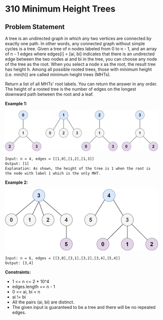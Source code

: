 # 310 Minimum Height Trees
## Problem Statement
A tree is an undirected graph in which any two vertices are connected by exactly one path. In other words, any connected graph without simple cycles is a tree.
Given a tree of n nodes labeled from 0 to n - 1, and an array of n - 1 edges where edges[i] = [ai, bi] indicates that there is an undirected edge between the two nodes ai and bi in the tree, you can choose any node of the tree as the root. When you select a node x as the root, the result tree has height h. Among all possible rooted trees, those with minimum height (i.e. min(h))  are called minimum height trees (MHTs).

Return a list of all MHTs' root labels. You can return the answer in any order.
The height of a rooted tree is the number of edges on the longest downward path between the root and a leaf.

**Example 1:**

![Example1](https://github.com/thangarajn1992/leetcode_solutions/blob/main/0310_Minimum_Height_Trees/0310_example1.jpg)

```text
Input: n = 4, edges = [[1,0],[1,2],[1,3]]
Output: [1]
Explanation: As shown, the height of the tree is 1 when the root is the node with label 1 which is the only MHT.
```


**Example 2:**

![Example2](https://github.com/thangarajn1992/leetcode_solutions/blob/main/0310_Minimum_Height_Trees/0310_example2.jpg)

```text
Input: n = 6, edges = [[3,0],[3,1],[3,2],[3,4],[5,4]]
Output: [3,4]
```

**Constraints:**

* 1 <= n <= 2 * 10^4
* edges.length == n - 1
* 0 <= ai, bi < n
* ai != bi
* All the pairs (ai, bi) are distinct.
* The given input is guaranteed to be a tree and there will be no repeated edges.
